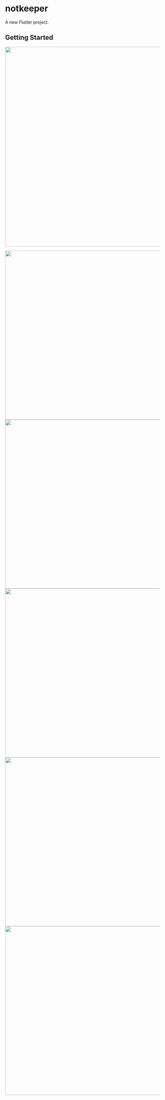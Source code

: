 # notkeeper

A new Flutter project.

## Getting Started

<img src="https://user-images.githubusercontent.com/111557931/203014400-392e4291-9abc-4240-a468-8f30a5414481.mp4" style=" height:650px; " data-target="animated-image.originalImage">

<img src="https://user-images.githubusercontent.com/111557931/202369853-9eabacc0-132d-4dc7-9799-555814b9faee.jpg" style=" height:550px; " data-target="animated-image.originalImage"><img src="https://user-images.githubusercontent.com/111557931/202369568-07612e9a-c229-41de-9ba3-588955ef8f88.jpg" style=" height:550px; " data-target="animated-image.originalImage">
<img src="https://user-images.githubusercontent.com/111557931/203014668-efc8dbde-34d5-4b6f-a6bd-32c5510d658d.jpg" style=" height:550px; " data-target="animated-image.originalImage">
<img src="https://user-images.githubusercontent.com/111557931/202369572-57e7b043-f2b0-4480-be88-08eed15015ad.jpg" style=" height:550px; " data-target="animated-image.originalImage"><img src="https://user-images.githubusercontent.com/111557931/202369579-ab7250d2-7e77-4c4c-adad-f5d25615c197.jpg" style=" height:550px; " data-target="animated-image.originalImage">





